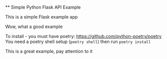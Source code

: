 ** Simple Python Flask API Example<br>

This is a simple Flask example app

Wow, what a good example

To install - you must have poetry: https://github.com/python-poetry/poetry<br>
You need a poetry shell setup (`poetry shell`) then run `poetry install`

This is a great example, pay attention to it